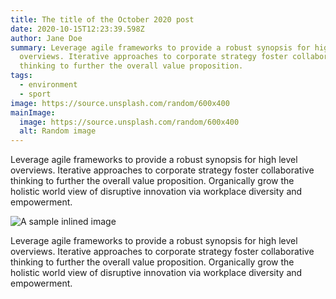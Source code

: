 ```yaml
---
title: The title of the October 2020 post
date: 2020-10-15T12:23:39.598Z
author: Jane Doe
summary: Leverage agile frameworks to provide a robust synopsis for high level
  overviews. Iterative approaches to corporate strategy foster collaborative
  thinking to further the overall value proposition.
tags:
  - environment
  - sport
image: https://source.unsplash.com/random/600x400
mainImage:
  image: https://source.unsplash.com/random/600x400
  alt: Random image
---
```

Leverage agile frameworks to provide a robust synopsis for high level overviews. Iterative approaches to corporate strategy foster collaborative thinking to further the overall value proposition. Organically grow the holistic world view of disruptive innovation via workplace diversity and empowerment.

![A sample inlined image](https://source.unsplash.com/random/600x400)

Leverage agile frameworks to provide a robust synopsis for high level overviews. Iterative approaches to corporate strategy foster collaborative thinking to further the overall value proposition. Organically grow the holistic world view of disruptive innovation via workplace diversity and empowerment.